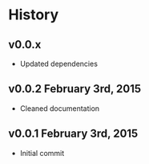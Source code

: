 # History

## v0.0.x
- Updated dependencies

## v0.0.2 February 3rd, 2015
- Cleaned documentation

## v0.0.1 February 3rd, 2015
- Initial commit

